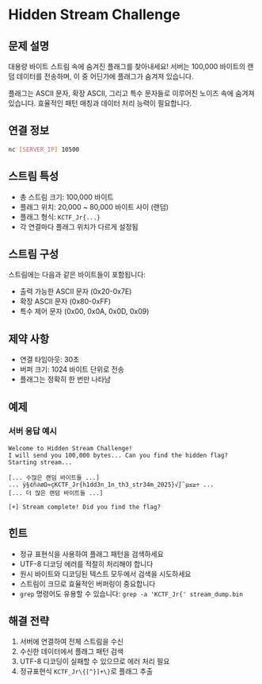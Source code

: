 # Hidden Stream Challenge

## 문제 설명

대용량 바이트 스트림 속에 숨겨진 플래그를 찾아내세요! 서버는 100,000 바이트의 랜덤 데이터를 전송하며, 이 중 어딘가에 플래그가 숨겨져 있습니다. 

플래그는 ASCII 문자, 확장 ASCII, 그리고 특수 문자들로 이루어진 노이즈 속에 숨겨져 있습니다. 효율적인 패턴 매칭과 데이터 처리 능력이 필요합니다.

## 연결 정보
```bash
nc [SERVER_IP] 10500
```

## 스트림 특성

- 총 스트림 크기: 100,000 바이트
- 플래그 위치: 20,000 ~ 80,000 바이트 사이 (랜덤)
- 플래그 형식: `KCTF_Jr{...}`
- 각 연결마다 플래그 위치가 다르게 설정됨

## 스트림 구성

스트림에는 다음과 같은 바이트들이 포함됩니다:
- 출력 가능한 ASCII 문자 (0x20-0x7E)
- 확장 ASCII 문자 (0x80-0xFF)
- 특수 제어 문자 (0x00, 0x0A, 0x0D, 0x09)

## 제약 사항

- 연결 타임아웃: 30초
- 버퍼 크기: 1024 바이트 단위로 전송
- 플래그는 정확히 한 번만 나타남

## 예제

### 서버 응답 예시
```
Welcome to Hidden Stream Challenge!
I will send you 100,000 bytes... Can you find the hidden flag?
Starting stream...

[... 수많은 랜덤 바이트들 ...]
... ÿ§¢ñ∂øΩ≈çKCTF_Jr{h1dd3n_1n_th3_str34m_2025}√∫˜µ≤≥÷ ...
[... 더 많은 랜덤 바이트들 ...]

[+] Stream complete! Did you find the flag?
```

## 힌트

- 정규 표현식을 사용하여 플래그 패턴을 검색하세요
- UTF-8 디코딩 에러를 적절히 처리해야 합니다
- 원시 바이트와 디코딩된 텍스트 모두에서 검색을 시도하세요
- 스트림이 크므로 효율적인 버퍼링이 중요합니다
- `grep` 명령어도 유용할 수 있습니다: `grep -a 'KCTF_Jr{' stream_dump.bin`

## 해결 전략

1. 서버에 연결하여 전체 스트림을 수신
2. 수신한 데이터에서 플래그 패턴 검색
3. UTF-8 디코딩이 실패할 수 있으므로 에러 처리 필요
4. 정규표현식 `KCTF_Jr\{[^}]+\}`로 플래그 추출